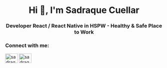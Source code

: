 <h1 align="center">Hi 👋, I'm Sadraque Cuellar</h1>
<h3 align="center">Developer React / React Native in HSPW - Healthy & Safe Place to Work</h3>

<h3 align="left">Connect with me:</h3>
<p align="left">
<a href="https://linkedin.com/in/sadraquecuellar" target="blank"><img align="center" src="https://cdn.jsdelivr.net/npm/simple-icons@3.0.1/icons/linkedin.svg" alt="sadraquecuellar" height="30" width="40" /></a>
<a href="https://instagram.com/sadraquecuellar" target="blank"><img align="center" src="https://cdn.jsdelivr.net/npm/simple-icons@3.0.1/icons/instagram.svg" alt="sadraquecuellar" height="30" width="40" /></a>
</p>


